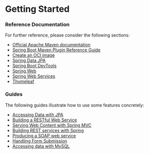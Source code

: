 # Getting Started

### Reference Documentation
For further reference, please consider the following sections:

* [Official Apache Maven documentation](https://maven.apache.org/guides/index.html)
* [Spring Boot Maven Plugin Reference Guide](https://docs.spring.io/spring-boot/docs/3.2.3.RELEASE/maven-plugin/reference/html/)
* [Create an OCI image](https://docs.spring.io/spring-boot/docs/3.2.3.RELEASE/maven-plugin/reference/html/#build-image)
* [Spring Data JPA](https://docs.spring.io/spring-boot/docs/3.2.3.RELEASE/reference/htmlsingle/index.html#data.sql.jpa-and-spring-data)
* [Spring Boot DevTools](https://docs.spring.io/spring-boot/docs/3.2.3.RELEASE/reference/htmlsingle/index.html#using.devtools)
* [Spring Web](https://docs.spring.io/spring-boot/docs/3.2.3.RELEASE/reference/htmlsingle/index.html#web)
* [Spring Web Services](https://docs.spring.io/spring-boot/docs/3.2.3.RELEASE/reference/htmlsingle/index.html#io.webservices)
* [Thymeleaf](https://docs.spring.io/spring-boot/docs/3.2.3.RELEASE/reference/htmlsingle/index.html#web.servlet.spring-mvc.template-engines)

### Guides
The following guides illustrate how to use some features concretely:

* [Accessing Data with JPA](https://spring.io/guides/gs/accessing-data-jpa/)
* [Building a RESTful Web Service](https://spring.io/guides/gs/rest-service/)
* [Serving Web Content with Spring MVC](https://spring.io/guides/gs/serving-web-content/)
* [Building REST services with Spring](https://spring.io/guides/tutorials/rest/)
* [Producing a SOAP web service](https://spring.io/guides/gs/producing-web-service/)
* [Handling Form Submission](https://spring.io/guides/gs/handling-form-submission/)
* [Accessing data with MySQL](https://spring.io/guides/gs/accessing-data-mysql/)

